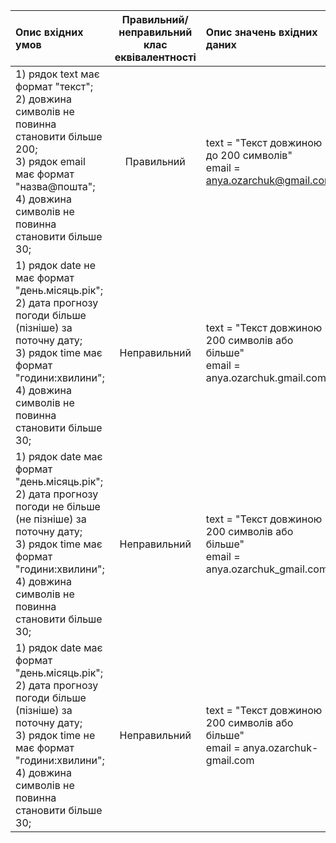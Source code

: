 |Опис вхідних умов|Правильний/неправильний <br> клас еквівалентності|Опис значень вхідних даних|
|:-|:-:|:-|
|1) рядок text має формат "текст"; <br> 2) довжина символів не повинна становити більше 200; <br> 3) рядок email має формат "назва@пошта"; <br> 4) довжина символів не повинна становити більше 30; |Правильний|text = "Текст довжиною до 200 символів" <br> email = anya.ozarchuk@gmail.com|
|1) рядок date не має формат "день.місяць.рік"; <br> 2) дата прогнозу погоди більше (пізніше) за поточну дату; <br> 3) рядок time має формат "години:хвилини"; <br> 4) довжина символів не повинна становити більше 30;|Неправильний|text = "Текст довжиною 200 символів або більше" <br> email = anya.ozarchuk.gmail.com|
|1) рядок date має формат "день.місяць.рік"; <br> 2) дата прогнозу погоди не більше (не пізніше) за поточну дату; <br> 3) рядок time має формат "години:хвилини"; <br> 4) довжина символів не повинна становити більше 30;|Неправильний|text = "Текст довжиною 200 символів або більше" <br> email = anya.ozarchuk_gmail.com|
|1) рядок date має формат "день.місяць.рік"; <br> 2) дата прогнозу погоди більше (пізніше) за поточну дату; <br> 3) рядок time не має формат "години:хвилини"; <br> 4) довжина символів не повинна становити більше 30;|Неправильний|text = "Текст довжиною 200 символів або більше" <br> email = anya.ozarchuk-gmail.com|



